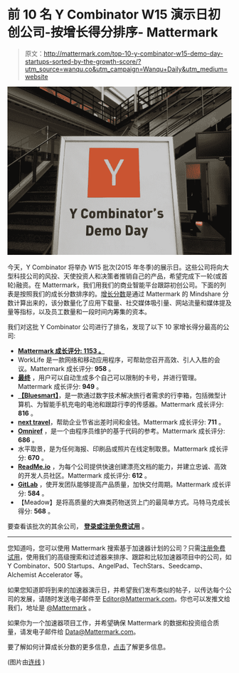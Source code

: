 # 前 10 名 Y Combinator W15 演示日初创公司-按增长得分排序- Mattermark

> 原文：<http://mattermark.com/top-10-y-combinator-w15-demo-day-startups-sorted-by-the-growth-score/?utm_source=wanqu.co&utm_campaign=Wanqu+Daily&utm_medium=website>

![Y-Combinator](img/d2dfd0540dad2ceb9686e2de4abf70f9.png)

今天，Y Combinator 将举办 W15 批次(2015 年冬季)的展示日。这些公司将向大型科技公司的风投、天使投资人和决策者推销自己的产品，希望完成下一轮(或首轮)融资。在 Mattermark，我们用我们的商业智能平台跟踪初创公司。下面的列表是按照我们的成长分数排序的。[增长分数](https://mattermark.com/first-official-company-rankings-update/)是通过 Mattermark 的 Mindshare 分数计算出来的，该分数量化了应用下载量、社交媒体吸引量、网站流量和媒体提及量等指标，以及员工数量和一段时间内筹集的资本。

我们对这批 Y Combinator 公司进行了排名，发现了以下 10 家增长得分最高的公司:

*   **[Mattermark 成长评分: **1153** 。](http://campusjob.com/)**
*   WorkLife 是一款网络和移动应用程序，可帮助您召开高效、引人入胜的会议。Mattermark 成长评分: **958** 。
*   **[最终](http://getfinal.com/)** ，用户可以自动生成多个自己可以限制的卡号，并进行管理。Mattermark 成长评分: **949** 。
*   **[【Bluesmart】](http://bluesmart.com/)**，是一款通过数字技术解决旅行者需求的行李箱，包括微型计算机、为智能手机充电的电池和跟踪行李的传感器。Mattermark 成长评分: **816** 。
*   **[next travel](http://nextravel.com/)**，帮助企业节省出差时间和金钱。Mattermark 成长评分: **711** 。
*   **[Omniref](http://omniref.com/)** ，是一个由程序员维护的基于代码的参考。Mattermark 成长评分: **686** 。
*   水平取景，是为任何海报、印刷品或照片在线定制取景。Mattermark 成长评分: **670** 。
*   **[ReadMe.io](http://readme.io/)** ，为每个公司提供快速创建漂亮文档的能力，并建立忠诚、高效的开发人员社区。Mattermark 成长评分: **612** 。
*   **[GitLab](http://gitlab.com/)** ，使开发团队能够提高产品质量，加快交付周期。Mattermark 成长评分: **584** 。
*   【Meadow】是将高质量的大麻类药物送货上门的最简单方式。马特马克成长得分: **568** 。

要查看该批次的其余公司， [**登录或注册免费试用**](https://mattermark.com/app/data?investors=YC_W15&sortBy=cached_growth_score&sortDirection=desc&score_mobile_downloads=1&score_twitter_mentions=1#) 。

* * *

您知道吗，您可以使用 Mattermark 搜索基于加速器计划的公司？只需[注册免费试用](https://mattermark.com/app/signup)，使用我们的高级搜索和过滤器来排序、跟踪和比较加速器项目中的公司，如 Y Combinator、500 Startups、AngelPad、TechStars、Seedcamp、Alchemist Accelerator 等。

如果您知道即将到来的加速器演示日，并希望我们发布类似的帖子，以传达每个公司的发展，请随时发送电子邮件至 Editor@Mattermark.com。你也可以发推文给我们，地址是 [@Mattermark](http://twitter.com/mattermark) 。

如果你为一个加速器项目工作，并希望确保 Mattermark 的数据和投资组合质量，请发电子邮件给 Data@Mattermark.com。

要了解如何计算成长分数的更多信息，[点击](https://mattermark.com/first-official-company-rankings-update/)了解更多信息。

(图片由[连线](http://www.wired.com/2012/08/y-combinators-demo-day/) )